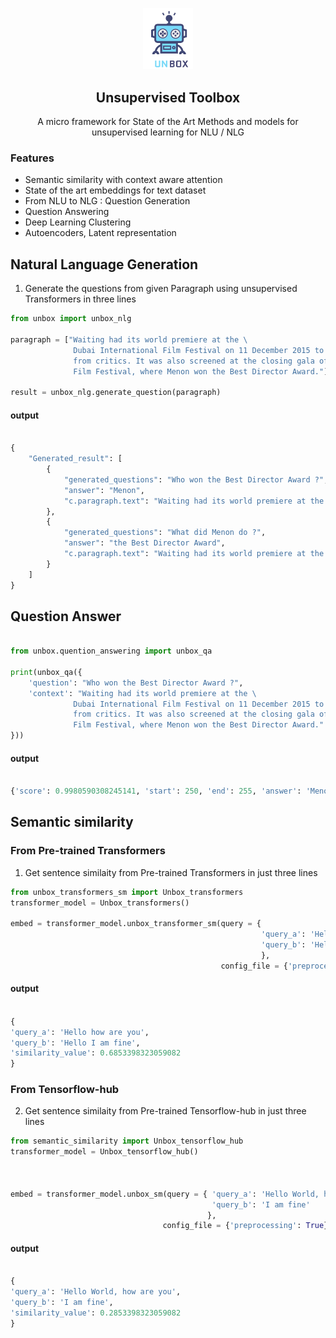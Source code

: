 <p align="center">
  <img width="80" src="./Extra/unbox.png">
</p>
<h2 align="center">Unsupervised Toolbox</h2>



<p align="center">A micro framework for State of the Art Methods and models for unsupervised learning for NLU / NLG </p>


### Features

- Semantic similarity with context aware attention
- State of the art embeddings for text dataset
- From NLU to NLG : Question Generation
- Question Answering
- Deep Learning Clustering
- Autoencoders, Latent representation


## Natural Language Generation

1. Generate the questions from given Paragraph using unsupervised Transformers  in three lines


```python
from unbox import unbox_nlg

paragraph = ["Waiting had its world premiere at the \
              Dubai International Film Festival on 11 December 2015 to positive reviews \
              from critics. It was also screened at the closing gala of the London Asian \
              Film Festival, where Menon won the Best Director Award."]

result = unbox_nlg.generate_question(paragraph)

```
#### output

```python

{
    "Generated_result": [
        {
            "generated_questions": "Who won the Best Director Award ?",
            "answer": "Menon",
            "c.paragraph.text": "Waiting had its world premiere at the               Dubai International Film Festival on 11 December 2015 to positive reviews               from critics. It was also screened at the closing gala of the London Asian               Film Festival, where Menon won the Best Director Award."
        },
        {
            "generated_questions": "What did Menon do ?",
            "answer": "the Best Director Award",
            "c.paragraph.text": "Waiting had its world premiere at the               Dubai International Film Festival on 11 December 2015 to positive reviews               from critics. It was also screened at the closing gala of the London Asian               Film Festival, where Menon won the Best Director Award."
        }
    ]
}


```
## Question Answer

```python

from unbox.quention_answering import unbox_qa

print(unbox_qa({
    'question': "Who won the Best Director Award ?",
    'context': "Waiting had its world premiere at the \
              Dubai International Film Festival on 11 December 2015 to positive reviews \
              from critics. It was also screened at the closing gala of the London Asian \
              Film Festival, where Menon won the Best Director Award."
}))

```

#### output

```python

{'score': 0.9980590308245141, 'start': 250, 'end': 255, 'answer': 'Menon'}

```



## Semantic similarity


### From Pre-trained Transformers
1. Get sentence similaity from Pre-trained Transformers in just three lines


```python
from unbox_transformers_sm import Unbox_transformers
transformer_model = Unbox_transformers()

embed = transformer_model.unbox_transformer_sm(query = {
                                                        'query_a': 'Hello how are you', 
                                                        'query_b': 'Hello I am fine' 
                                                        }, 
                                               config_file = {'preprocessing': True})
```

#### output

```python

{
'query_a': 'Hello how are you', 
'query_b': 'Hello I am fine', 
'similarity_value': 0.6853398323059082
}


```



### From Tensorflow-hub 
2. Get sentence similaity from Pre-trained Tensorflow-hub in just three lines


```python
from semantic_similarity import Unbox_tensorflow_hub
transformer_model = Unbox_tensorflow_hub()



embed = transformer_model.unbox_sm(query = { 'query_a': 'Hello World, how are you', 
                                             'query_b': 'I am fine' 
                                            }, 
                                  config_file = {'preprocessing': True})
```
   
#### output

```python

{
'query_a': 'Hello World, how are you', 
'query_b': 'I am fine', 
'similarity_value': 0.2853398323059082
}


```
